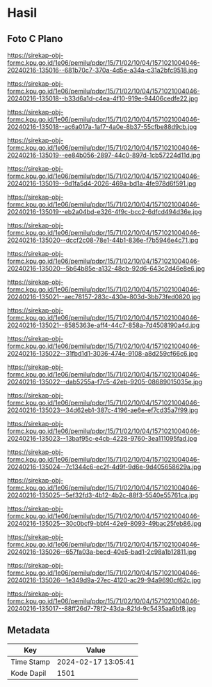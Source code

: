 # Hasil

## Foto C Plano

https://sirekap-obj-formc.kpu.go.id/1e06/pemilu/pdpr/15/71/02/10/04/1571021004046-20240216-135016--681b70c7-370a-4d5e-a34a-c31a2bfc9518.jpg

https://sirekap-obj-formc.kpu.go.id/1e06/pemilu/pdpr/15/71/02/10/04/1571021004046-20240216-135018--b33d6a1d-c4ea-4f10-919e-94406cedfe22.jpg

https://sirekap-obj-formc.kpu.go.id/1e06/pemilu/pdpr/15/71/02/10/04/1571021004046-20240216-135018--ac6a017a-1af7-4a0e-8b37-55cfbe88d9cb.jpg

https://sirekap-obj-formc.kpu.go.id/1e06/pemilu/pdpr/15/71/02/10/04/1571021004046-20240216-135019--ee84b056-2897-44c0-897d-1cb57224d11d.jpg

https://sirekap-obj-formc.kpu.go.id/1e06/pemilu/pdpr/15/71/02/10/04/1571021004046-20240216-135019--9d1fa5d4-2026-469a-bd1a-4fe978d6f591.jpg

https://sirekap-obj-formc.kpu.go.id/1e06/pemilu/pdpr/15/71/02/10/04/1571021004046-20240216-135019--eb2a04bd-e326-4f9c-bcc2-6dfcd494d36e.jpg

https://sirekap-obj-formc.kpu.go.id/1e06/pemilu/pdpr/15/71/02/10/04/1571021004046-20240216-135020--dccf2c08-78e1-44b1-836e-f7b5946e4c71.jpg

https://sirekap-obj-formc.kpu.go.id/1e06/pemilu/pdpr/15/71/02/10/04/1571021004046-20240216-135020--5b64b85e-a132-48cb-92d6-643c2d46e8e6.jpg

https://sirekap-obj-formc.kpu.go.id/1e06/pemilu/pdpr/15/71/02/10/04/1571021004046-20240216-135021--aec78157-283c-430e-803d-3bb73fed0820.jpg

https://sirekap-obj-formc.kpu.go.id/1e06/pemilu/pdpr/15/71/02/10/04/1571021004046-20240216-135021--8585363e-aff4-44c7-858a-7d4508190a4d.jpg

https://sirekap-obj-formc.kpu.go.id/1e06/pemilu/pdpr/15/71/02/10/04/1571021004046-20240216-135022--31fbd1d1-3036-474e-9108-a8d259cf66c6.jpg

https://sirekap-obj-formc.kpu.go.id/1e06/pemilu/pdpr/15/71/02/10/04/1571021004046-20240216-135022--dab5255a-f7c5-42eb-9205-08689015035e.jpg

https://sirekap-obj-formc.kpu.go.id/1e06/pemilu/pdpr/15/71/02/10/04/1571021004046-20240216-135023--34d62eb1-387c-4196-ae6e-ef7cd35a7f99.jpg

https://sirekap-obj-formc.kpu.go.id/1e06/pemilu/pdpr/15/71/02/10/04/1571021004046-20240216-135023--13baf95c-e4cb-4228-9760-3ea111095fad.jpg

https://sirekap-obj-formc.kpu.go.id/1e06/pemilu/pdpr/15/71/02/10/04/1571021004046-20240216-135024--7c1344c6-ec2f-4d9f-9d6e-9d405658629a.jpg

https://sirekap-obj-formc.kpu.go.id/1e06/pemilu/pdpr/15/71/02/10/04/1571021004046-20240216-135025--5ef32fd3-4b12-4b2c-88f3-5540e55761ca.jpg

https://sirekap-obj-formc.kpu.go.id/1e06/pemilu/pdpr/15/71/02/10/04/1571021004046-20240216-135025--30c0bcf9-bbf4-42e9-8093-49bac25feb86.jpg

https://sirekap-obj-formc.kpu.go.id/1e06/pemilu/pdpr/15/71/02/10/04/1571021004046-20240216-135026--657fa03a-becd-40e5-bad1-2c98a1b12811.jpg

https://sirekap-obj-formc.kpu.go.id/1e06/pemilu/pdpr/15/71/02/10/04/1571021004046-20240216-135026--1e349d9a-27ec-4120-ac29-94a9690cf62c.jpg

https://sirekap-obj-formc.kpu.go.id/1e06/pemilu/pdpr/15/71/02/10/04/1571021004046-20240216-135017--88ff26d7-78f2-43da-82fd-9c5435aa6bf8.jpg


## Metadata

| Key        | Value               |
| ---------- | ------------------- |
| Time Stamp | 2024-02-17 13:05:41 |
| Kode Dapil | 1501                |



